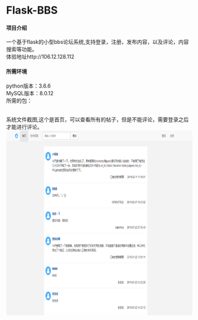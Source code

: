 # Flask-BBS
#### 项目介绍

一个基于flask的小型bbs论坛系统,支持登录，注册，发布内容，以及评论，内容搜索等功能。
<br>体验地址http://106.12.128.112
#### 所需环境
python版本：3.6.6  
MySQL版本：8.0.12  
所需的包：

<br>系统文件截图,这个是首页，可以查看所有的帖子，但是不能评论，需要登录之后才能进行评论。
<img src ="https://github.com/ArvinLimeng/Flask-BBS/blob/master/bbs.png" height="500px">
